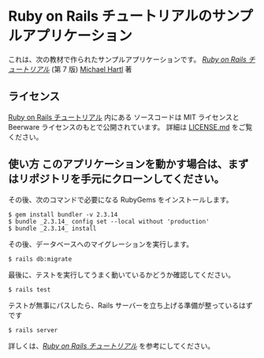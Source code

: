 # Ruby on Rails チュートリアルのサンプルアプリケーション
 これは、次の教材で作られたサンプルアプリケーションです。
[*Ruby on Rails チュートリアル*](https://railstutorial.jp/) (第 7 版)
[Michael Hartl](https://www.michaelhartl.com/) 著
## ライセンス
[Ruby on Rails チュートリアル](https://railstutorial.jp/) 内にある ソースコードは MIT ライセンスと Beerware ライセンスのもとで公開されています。 詳細は [LICENSE.md](LICENSE.md) をご覧ください。
## 使い方 このアプリケーションを動かす場合は、まずはリポジトリを手元にクローンしてください。
その後、次のコマンドで必要になる RubyGems をインストールします。
 ```
 $ gem install bundler -v 2.3.14
 $ bundle _2.3.14_ config set --local without 'production'
 $ bundle _2.3.14_ install
 ```
その後、データベースへのマイグレーションを実行します。
 ```
 $ rails db:migrate
 ```
最後に、テストを実行してうまく動いているかどうか確認してください。
 ```
 $ rails test
 ```
テストが無事にパスしたら、Rails サーバーを立ち上げる準備が整っているはずです
```
$ rails server
```
詳しくは、[*Ruby on Rails チュートリアル*](https://railstutorial.jp/) を参考にしてください。